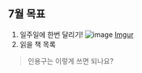 ## 7월 목표

1. 일주일에 한번 달리기!
![image](https://drive.google.com/uc?id=1UwP4YkkfUHoy7rABrAtXwQC3tLum3KK3) 
[Imgur](https://i.imgur.com/IabbIDF.jpg)
3. 읽을 책 목록

> 인용구는 이렇게 쓰면 되나요?



